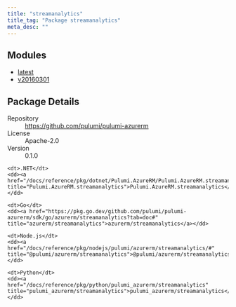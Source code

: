 ```yaml
---
title: "streamanalytics"
title_tag: "Package streamanalytics"
meta_desc: ""
---
```


<!-- WARNING: this file was generated by Pulumi Docs Generator. -->
<!-- Do not edit by hand unless you're certain you know what you are doing! -->



<h2 id="modules">Modules</h2>
<ul class="api">
    <li><a href="latest/" title="latest"><span class="symbol module"></span>latest</a></li>
    <li><a href="v20160301/" title="v20160301"><span class="symbol module"></span>v20160301</a></li>
</ul>

<h2 id="package-details">Package Details</h2>
<dl class="package-details">
	<dt>Repository</dt>
	<dd><a href="https://github.com/pulumi/pulumi-azurerm">https://github.com/pulumi/pulumi-azurerm</a></dd>
	<dt>License</dt>
	<dd>Apache-2.0</dd>
	<dt>Version</dt>
	<dd>0.1.0</dd>
</dl>



<dl class="tabular">

    <dt>.NET</dt>
    <dd><a href="/docs/reference/pkg/dotnet/Pulumi.AzureRM/Pulumi.AzureRM.streamanalytics.html" title="Pulumi.AzureRM.streamanalytics">Pulumi.AzureRM.streamanalytics</a></dd>

    <dt>Go</dt>
    <dd><a href="https://pkg.go.dev/github.com/pulumi/pulumi-azurerm/sdk/go/azurerm/streamanalytics?tab=doc#" title="azurerm/streamanalytics">azurerm/streamanalytics</a></dd>

    <dt>Node.js</dt>
    <dd><a href="/docs/reference/pkg/nodejs/pulumi/azurerm/streamanalytics/#" title="@pulumi/azurerm/streamanalytics">@pulumi/azurerm/streamanalytics</a></dd>

    <dt>Python</dt>
    <dd><a href="/docs/reference/pkg/python/pulumi_azurerm/streamanalytics" title="pulumi_azurerm/streamanalytics">pulumi_azurerm/streamanalytics</a></dd>

</dl>

